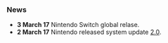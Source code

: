 <noinclude>

### News

</noinclude>

  - **3 March 17** Nintendo Switch global relase.
  - **2 March 17** Nintendo released system update
    [2.0](2.0.md "wikilink").
